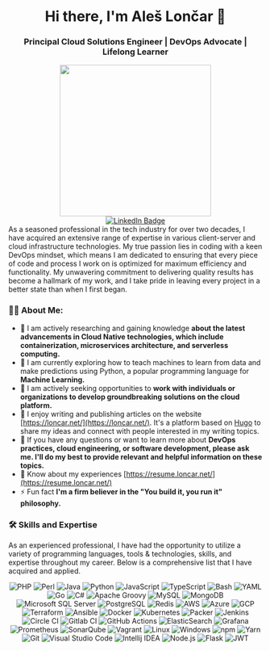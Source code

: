 <h1 align="center">Hi there, I'm Aleš Lončar 👋</h1>
<h3 align="center">Principal Cloud Solutions Engineer | DevOps Advocate | Lifelong Learner</h3>

<div id="header" align="center">
  <img src="https://media.giphy.com/media/ADD4w6XgqLBJohQdBK/giphy.gif" width="300"/>
  <div id="badges">
  <a href="https://www.linkedin.com/in/loncarales">
    <img src="https://img.shields.io/badge/LinkedIn-blue?style=for-the-badge&logo=linkedin&logoColor=white" alt="LinkedIn Badge"/>
  </a>
  
  </div>
  <img src="https://komarev.com/ghpvc/?username=loncarales&style=for-the-badge&color=blue" alt=""/>
</div>

<div>
  As a seasoned professional in the tech industry for over two decades, I have acquired an extensive range of expertise in various client-server and cloud infrastructure technologies. My true passion lies in coding with a keen DevOps mindset, which means I am dedicated to ensuring that every piece of code and process I work on is optimized for maximum efficiency and functionality. My unwavering commitment to delivering quality results has become a hallmark of my work, and I take pride in leaving every project in a better state than when I first began.
</div>

### :man_technologist: About Me:

* 🔭 I am actively researching and gaining knowledge **about the latest advancements in Cloud Native technologies, which include containerization, microservices architecture, and serverless computing.**
* 🌱 I am currently exploring how to teach machines to learn from data and make predictions using Python, a popular programming language for **Machine Learning.**
* 👯 I am actively seeking opportunities to **work with individuals or organizations to develop groundbreaking solutions on the cloud platform.**
* 📝 I enjoy writing and publishing articles on the website [https://loncar.net/](https://loncar.net/). It's a platform based on [Hugo](https://gohugo.io/) to share my ideas and connect with people interested in my writing topics.
* 💬 If you have any questions or want to learn more about **DevOps practices, cloud engineering, or software development, please ask me. I'll do my best to provide relevant and helpful information on these topics.**
* 📄 Know about my experiences [https://resume.loncar.net/](https://resume.loncar.net/)
* ⚡ Fun fact **I'm a firm believer in the "You build it, you run it" philosophy.**

### :hammer_and_wrench: Skills and Expertise

<p> As an experienced professional, I have had the opportunity to utilize a variety of programming languages, tools & technologies, skills, and expertise throughout my career. Below is a comprehensive list that I have acquired and applied.</p>
<div align="center">
  <img src="https://img.shields.io/badge/PHP-777BB4?style=for-the-badge&logo=php&logoColor=white" alt="PHP" />
  <img src="https://img.shields.io/badge/perl-%2339457E.svg?style=for-the-badge&logo=perl&logoColor=white" alt="Perl" />
  <img src="https://img.shields.io/badge/Java-ED8B00?style=for-the-badge&logo=java&logoColor=white" alt="Java" />
  <img src="https://img.shields.io/badge/Python-3776AB?style=for-the-badge&logo=python&logoColor=white" alt="Python"/>
  <img src="https://img.shields.io/badge/JavaScript-F7DF1E?style=for-the-badge&logo=javascript&logoColor=black" alt="JavaScript"/>
  <img src="https://img.shields.io/badge/typescript-%23007ACC.svg?style=for-the-badge&logo=typescript&logoColor=white" alt="TypeScript"/>
  <img src="https://img.shields.io/badge/Bash-4EAA25?style=for-the-badge&logo=gnu-bash&logoColor=white" alt="Bash"/>
  <img src="https://img.shields.io/badge/YAML-0A0A0A?style=for-the-badge" alt="YAML"/>
  <img src="https://img.shields.io/badge/Go-00ADD8?style=for-the-badge&logo=go&logoColor=white" alt="Go"/>
  <img src="https://img.shields.io/badge/C%23-239120?style=for-the-badge&logo=c-sharp&logoColor=white" alt="C#"/>
  <img src="https://img.shields.io/badge/Apache%20Groovy-4298B8.svg?style=for-the-badge&logo=Apache+Groovy&logoColor=white" alt="Apache Groovy"/>

  <img src="https://img.shields.io/badge/mysql-%2300f.svg?style=for-the-badge&logo=mysql&logoColor=white" alt="MySQL" />
  <img src="https://img.shields.io/badge/MongoDB-%234ea94b.svg?style=for-the-badge&logo=mongodb&logoColor=white" alt="MongoDB" />
  <img src="https://img.shields.io/badge/Microsoft%20SQL%20Server-CC2927?style=for-the-badge&logo=microsoft%20sql%20server&logoColor=white" alt="Microsoft SQL Server" />
  <img src="https://img.shields.io/badge/postgres-%23316192.svg?style=for-the-badge&logo=postgresql&logoColor=white" alt="PostgreSQL" />
  <img src="https://img.shields.io/badge/redis-%23DD0031.svg?style=for-the-badge&logo=redis&logoColor=white" alt="Redis" />

  <img src="https://img.shields.io/badge/AWS-FF9900?style=for-the-badge&logo=amazonaws&logoColor=white" alt="AWS" />
  <img src="https://img.shields.io/badge/Azure-0089D6?style=for-the-badge&logo=microsoftazure&logoColor=white" alt="Azure"/>
  <img src="https://img.shields.io/badge/GCP-4285F4?style=for-the-badge&logo=googlecloud&logoColor=white" alt="GCP"/>
  <img src="https://img.shields.io/badge/Terraform-623CE4?style=for-the-badge&logo=terraform&logoColor=white" alt="Terraform"/>
  <img src="https://img.shields.io/badge/ansible-%231A1918.svg?style=for-the-badge&logo=ansible&logoColor=white" alt="Ansible"/>
  <img src="https://img.shields.io/badge/Docker-2496ED?style=for-the-badge&logo=docker&logoColor=white" alt="Docker"/>
  <img src="https://img.shields.io/badge/kubernetes-%23326ce5.svg?style=for-the-badge&logo=kubernetes&logoColor=white" alt="Kubernetes"/>
  <img src="https://img.shields.io/badge/packer-%23E7EEF0.svg?style=for-the-badge&logo=packer&logoColor=%2302A8EF" alt="Packer"/>
  <img src="https://img.shields.io/badge/Jenkins-D24939?style=for-the-badge&logo=jenkins&logoColor=white" alt="Jenkins"/>
  <img src="https://img.shields.io/badge/circle%20ci-%23161616.svg?style=for-the-badge&logo=circleci&logoColor=white" alt="Circle CI"/>
  <img src="https://img.shields.io/badge/gitlab%20ci-%23181717.svg?style=for-the-badge&logo=gitlab&logoColor=white" alt="Gitlab CI"/>
  <img src="https://img.shields.io/badge/github%20actions-%232671E5.svg?style=for-the-badge&logo=githubactions&logoColor=white" alt="GitHub Actions"/>
  <img src="https://img.shields.io/badge/-ElasticSearch-005571?style=for-the-badge&logo=elasticsearch" alt="ElasticSearch"/>
  <img src="https://img.shields.io/badge/grafana-%23F46800.svg?style=for-the-badge&logo=grafana&logoColor=white" alt="Grafana"/>
  <img src="https://img.shields.io/badge/Prometheus-E6522C?style=for-the-badge&logo=Prometheus&logoColor=white" alt="Prometheus"/>
  <img src="https://img.shields.io/badge/SonarQube-black?style=for-the-badge&logo=sonarqube&logoColor=4E9BCD" alt="SonarQube"/>

  <img src="https://img.shields.io/badge/vagrant-%231563FF.svg?style=for-the-badge&logo=vagrant&logoColor=white" alt="Vagrant"/>
  <img src="https://img.shields.io/badge/Linux-FCC624?style=for-the-badge&logo=linux&logoColor=black" alt="Linux"/>
  <img src="https://img.shields.io/badge/Windows-0078D6?style=for-the-badge&logo=windows&logoColor=white" alt="Windows"/>
  
  <img src="https://img.shields.io/badge/npm-CB3837?style=for-the-badge&logo=npm&logoColor=white" alt="npm"/>
  <img src="https://img.shields.io/badge/yarn-%232C8EBB.svg?style=for-the-badge&logo=yarn&logoColor=white" alt="Yarn"/>
  <img src="https://img.shields.io/badge/Git-F05032?style=for-the-badge&logo=git&logoColor=white" alt="Git"/>
  <img src="https://img.shields.io/badge/Visual%20Studio%20Code-007ACC?style=for-the-badge&logo=visualstudiocode&logoColor=white" alt="Visual Studio Code"/>
  <img src="https://img.shields.io/badge/IntelliJIDEA-000000.svg?style=for-the-badge&logo=intellij-idea&logoColor=white" alt="Intellij IDEA"/>
  <img src="https://img.shields.io/badge/Node.js-339933?style=for-the-badge&logo=nodedotjs&logoColor=white" alt="Node.js"/>
  <img src="https://img.shields.io/badge/Flask-000000?style=for-the-badge&logo=flask&logoColor=white" alt="Flask"/>
  <img src="https://img.shields.io/badge/JWT-black?style=for-the-badge&logo=JSON%20web%20tokens" alt="JWT"/>
</div>
